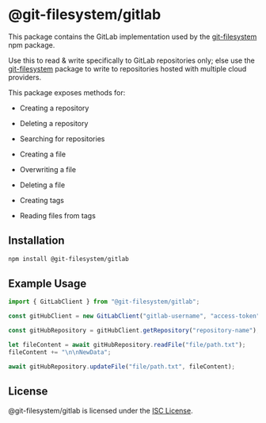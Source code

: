 # @git-filesystem/gitlab

This package contains the GitLab implementation used by the [git-filesystem](https://github.com/git-filesystem/git-filesystem.js) npm package.

Use this to read & write specifically to GitLab repositories only; else use the [git-filesystem](https://github.com/git-filesystem/git-filesystem.js) package to write to repositories hosted with multiple cloud providers.

This package exposes methods for:

- Creating a repository
- Deleting a repository
- Searching for repositories

- Creating a file
- Overwriting a file
- Deleting a file

- Creating tags
- Reading files from tags

## Installation

```bash
npm install @git-filesystem/gitlab
```

## Example Usage

```ts
import { GitLabClient } from "@git-filesystem/gitlab";

const gitHubClient = new GitLabClient("gitlab-username", "access-token", "user-agent-name");

const gitHubRepository = gitHubClient.getRepository("repository-name");

let fileContent = await gitHubRepository.readFile("file/path.txt");
fileContent += "\n\nNewData";

await gitHubRepository.updateFile("file/path.txt", fileContent);
```

## License

@git-filesystem/gitlab is licensed under the [ISC License](./LICENSE.md).

